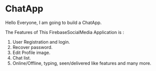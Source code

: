 # ChatApp
Hello Everyone, I am going to build a ChatApp.

The Features of This FirebaseSocialMedia Application is :

1. User Registration and login.
2. Recover password.
3. Edit Profile image.
4. Chat list.
5. Online/Offline, typing, seen/delivered like features
  and many more.
